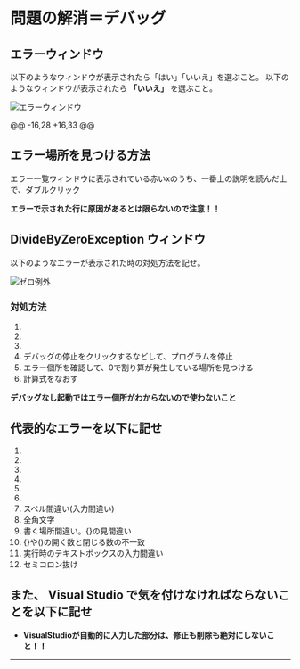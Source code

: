 # 問題の解消＝デバッグ

## エラーウィンドウ
以下のようなウィンドウが表示されたら「はい」「いいえ」を選ぶこと。
以下のようなウィンドウが表示されたら **「いいえ」** を選ぶこと。

![エラーウィンドウ](imgs/0300.png)

@@ -16,28 +16,33 @@

## エラー場所を見つける方法

エラー一覧ウィンドウに表示されている赤いxのうち、一番上の説明を読んだ上で、ダブルクリック

**エラーで示された行に原因があるとは限らないので注意！！**

## DivideByZeroException ウィンドウ
以下のようなエラーが表示された時の対処方法を記せ。

![ゼロ例外](imgs/0301.png)

### 対処方法
1.
2.
3.
1. デバッグの停止をクリックするなどして、プログラムを停止
2. エラー個所を確認して、0で割り算が発生している場所を見つける
3. 計算式をなおす

**デバッグなし起動ではエラー個所がわからないので使わないこと**

## 代表的なエラーを以下に記せ
1.
2.
3.
4.
5.
6.
1. スペル間違い(入力間違い)
2. 全角文字
3. 書く場所間違い。{}の見間違い
4. {}や()の開く数と閉じる数の不一致
5. 実行時のテキストボックスの入力間違い
6. セミコロン抜け

また、 Visual Studio で気を付けなければならないことを以下に記せ
- 

- **VisualStudioが自動的に入力した部分は、修正も削除も絶対にしないこと！！**

---
